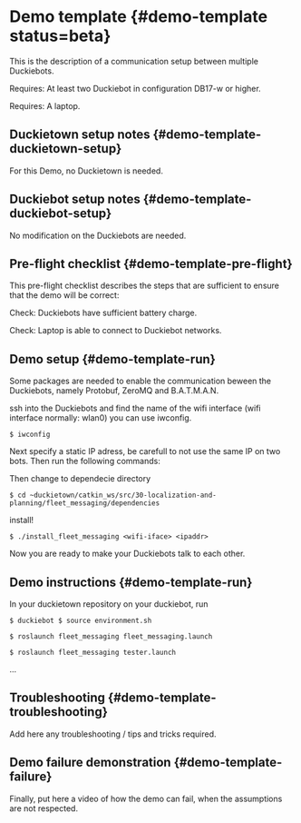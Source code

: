 # Demo template {#demo-template status=beta}

This is the description of a communication setup between multiple Duckiebots.

<div class='requirements' markdown="1">

Requires: At least two Duckiebot in configuration DB17-w or higher.

Requires: A laptop.

</div>


## Duckietown setup notes {#demo-template-duckietown-setup}

For this Demo, no Duckietown is needed.


## Duckiebot setup notes {#demo-template-duckiebot-setup}

No modification on the Duckiebots are needed.

## Pre-flight checklist {#demo-template-pre-flight}

This pre-flight checklist describes the steps that are sufficient to
ensure that the demo will be correct:

Check: Duckiebots have sufficient battery charge.

Check: Laptop is able to connect to Duckiebot networks.

## Demo setup {#demo-template-run}
Some packages are needed to enable the communication beween the Duckiebots, namely Protobuf, ZeroMQ and B.A.T.M.A.N.

ssh into the Duckiebots and find the name of the wifi interface (wifi interface normally: wlan0) you can use iwconfig.


    $ iwconfig

Next specify a static IP adress, be carefull to not use the same IP on two bots. Then run the following commands:
    
Then change to dependecie directory

    $ cd ~duckietown/catkin_ws/src/30-localization-and-planning/fleet_messaging/dependencies
    
install!
  
    $ ./install_fleet_messaging <wifi-iface> <ipaddr>

Now you are ready to make your Duckiebots talk to each other.


## Demo instructions {#demo-template-run}

In your duckietown repository on your duckiebot, run

    $ duckiebot $ source environment.sh
    
    $ roslaunch fleet_messaging fleet_messaging.launch 
    
    $ roslaunch fleet_messaging tester.launch
    
... 

## Troubleshooting {#demo-template-troubleshooting}

Add here any troubleshooting / tips and tricks required.

## Demo failure demonstration {#demo-template-failure}

Finally, put here a video of how the demo can fail, when the assumptions are not respected.
